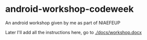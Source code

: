 # android-workshop-codeweek
An android workshop given by me as part of NIAEFEUP


Later I'll add all the instructions here, go to [./docs/workshop.docx](https://github.com/pedrofraga/android-workshop-codeweek/raw/master/docs/Workshop.docx)
